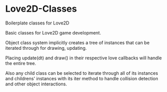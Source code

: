 # Love2D-Classes
Boilerplate classes for Love2D

Basic classes for Love2D game development.

Object class system implicitly creates a tree of instances that can be iterated through for drawing, updating.

Placing update(dt) and draw() in their respective love callbacks will handle the entire tree.

Also any child class can be selected to iterate through all of its instances and childrens' instances
with its iter method to handle collision detection and other object interactions.

